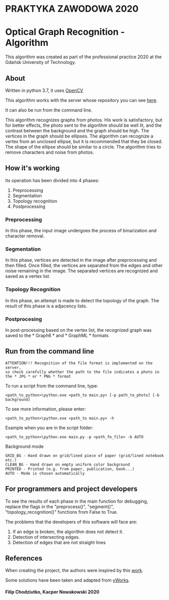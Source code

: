 # PRAKTYKA ZAWODOWA 2020
# Optical Graph Recognition - Algorithm

This algorithm was created as part of the professional practice 2020 at the Gdańsk University of Technology.

## About

Written in python 3.7, it uses [OpenCV](https://docs.opencv.org/master/)

This algorithm works with the server whose repository you can see [here](https://github.com/Praktyka-Zawodowa-2020/optical_graph_recognition_server).

It can also be run from the command line.


This algorithm recognizes graphs from photos. His work is satisfactory, but for better effects, the photo sent to the algorithm should be well lit, and the contrast between the background and the graph should be high. The vertices in the graph should be ellipses. The algorithm can recognize a vertex from an unclosed ellipse, but it is recommended that they be closed. The shape of the ellipse should be similar to a circle. The algorithm tries to remove characters and noise from photos.

## How it's working

Its operation has been divided into 4 phases:
1. Preprocessing
2. Segmentation
3. Topology recognition
4. Postprocessing

### Preprocessing

In this phase, the input image undergoes the process of binarization and character removal. 

### Segmentation

In this phase, vertices are detected in the image after preprocessing and then filled. Once filled, the vertices are separated from the edges and other noise remaining in the image. The separated vertices are recognized and saved as a vertex list.

### Topology Recognition

In this phase, an attempt is made to detect the topology of the graph. The result of this phase is a adjacency lists.

### Postprocesing

In post-processing based on the vertex list, the recognized graph was saved to the * Graph6 * and * GraphML * formats

## Run from the command line

```
ATTENTION!!! Recognition of the file format is implemented on the server, 
so check carefully whether the path to the file indicates a photo in the * JPG * or * PNG * format
```

To run a script from the command line, type:

`<path_to_python>\python.exe <path_to main.py> [-p path_to_photo] [-b background]`

To see more information, please enter:

`<path_to_python>\python.exe <path_to main.py> -h`
 
Example when you are in the script folder:

`<path_to_python>\python.exe main.py -p <path_fo_file> -b AUTO`

Background mode
```
GRID_BG - Hand drawn on grid/lined piece of paper (grid/lined notebook etc.)
CLEAN_BG - Hand drawn on empty uniform color background 
PRINTED - Printed (e.g. from paper, publication, book...)
AUTO - Mode is chosen automatically
```

## For programmers and project developers

To see the results of each phase in the main function for debugging, replace the flags in the "preprocess()", "segment()", "topology_recognition()" functions from False to True.

The problems that the developers of this software will face are:
1. If an edge is broken, the algorithm does not detect it.
2. Detection of intersecting edges.
3. Detection of edges that are not straight lines


## References

When creating the project, the authors were inspired by this [work](https://link.springer.com/content/pdf/10.1007%2F978-3-642-36763-2_47.pdf).

Some solutions have been taken and adapted from [yWorks](https://www.yworks.com/blog/projects-optical-graph-recognition).

#### Filip Chodziutko, Kacper Nowakowski 2020
